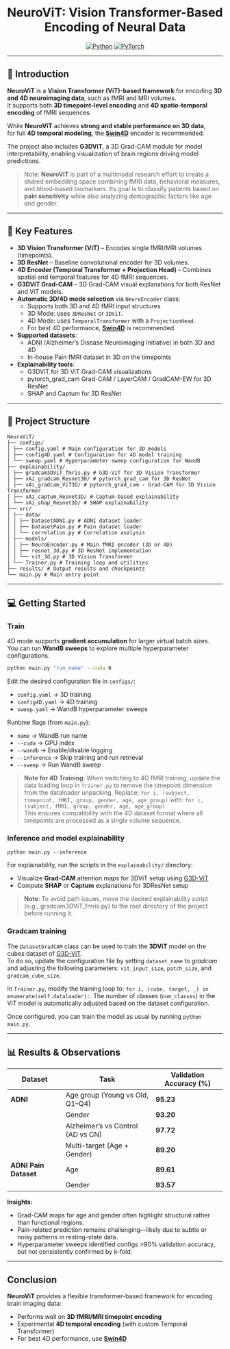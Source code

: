 <div align="center">

#  NeuroViT: Vision Transformer-Based Encoding of Neural Data

<a href="https://www.python.org/"><img alt="Python" src="https://img.shields.io/badge/-Python 3.9.6-blue?style=for-the-badge&logo=python&logoColor=white"></a>
<a href="https://pytorch.org/get-started/locally/"><img alt="PyTorch" src="https://img.shields.io/badge/-PyTorch 2.4-ee4c2c?style=for-the-badge&logo=pytorch&logoColor=white"></a>

</div>

---

## 📌 Introduction
**NeuroViT** is a **Vision Transformer (ViT)-based framework** for encoding **3D and 4D neuroimaging data**, such as fMRI and MRI volumes.  
It supports both **3D timepoint-level encoding** and **4D spatio-temporal encoding** of fMRI sequences.  

While **NeuroViT** achieves **strong and stable performance on 3D data**,  
for full **4D temporal modeling**, the **[Swin4D](https://github.com/gillet-thomas/SWIN)** encoder is recommended.

The project also includes **G3DViT**, a 3D Grad-CAM module for model interpretability, enabling visualization of brain regions driving model predictions.  

> Note: **NeuroViT** is part of a multimodal research effort to create a shared embedding space combining fMRI data, behavioral measures, and blood-based biomarkers. Its goal is to classify patients based on **pain sensitivity** while also analyzing demographic factors like age and gender.

---

## 🚀 Key Features

- **3D Vision Transformer (ViT)** – Encodes single fMRI/MRI volumes (timepoints).  
- **3D ResNet** – Baseline convolutional encoder for 3D volumes.  
- **4D Encoder (Temporal Transformer + Projection Head)** – Combines spatial and temporal features for 4D fMRI sequences.  
- **G3DViT Grad-CAM** – 3D Grad-CAM visual explanations for both ResNet and ViT models.  
- **Automatic 3D/4D mode selection** via `NeuroEncoder` class:  
  - Supports both 3D and 4D fMRI input structures  
  - 3D Mode: uses `3DResNet` or `3DViT`.  
  - 4D Mode: uses `TemporalTransformer` with a `ProjectionHead`.  
  - For best 4D performance, **[Swin4D](https://github.com/gillet-thomas/SWIN)** is recommended.  
- **Supported datasets**:  
  - ADNI (Alzheimer’s Disease Neuroimaging Initiative) in both 3D and 4D 
  - In-house Pain fMRI dataset in 3D on the timepoints
- **Explainability tools**:  
  - G3DViT for 3D ViT Grad-CAM visualizations  
  - pytorch_grad_cam Grad-CAM / LayerCAM / GradCAM-EW for 3D ResNet  
  - SHAP and Captum for 3D ResNet

---

## 📁 Project Structure

```
NeuroViT/
├── configs/
│ ├── config.yaml # Main configuration for 3D models
│ ├── config4D.yaml # Configuration for 4D model training
│ └── sweep.yaml # Hyperparameter sweep configuration for WandB
├── explainability/
│ ├── gradcam3DViT_fmris.py # G3D-ViT for 3D Vision Transformer
│ ├── xAi_gradcam_Resnet3D/ # pytorch_grad_cam for 3D ResNet
│ ├── xAi_gradcam_ViT3D/ # pytorch_grad_cam - Grad-CAM for 3D Vision Transformer
│ ├── xAi_captum_Resnet3D/ # Captum-based explainability
│ └── xAi_shap_Resnet3D/ # SHAP explainability
├── src/
│ ├── data/
│ │ ├── DatasetADNI.py # ADNI dataset loader
│ │ ├── DatasetPain.py # Pain dataset loader
│ │ └── correlation.py # Correlation analysis
│ ├── models/
│ │ ├── NeuroEncoder.py # Main fMRI encoder (3D or 4D)
│ │ ├── resnet_3d.py # 3D ResNet implementation
│ │ └── vit_3d.py # 3D Vision Transformer
│ └── Trainer.py # Training loop and utilities
├── results/ # Output results and checkpoints
└── main.py # Main entry point
```


---

## 💻 Getting Started

### Train

4D mode supports **gradient accumulation** for larger virtual batch sizes.  
You can run **WandB sweeps** to explore multiple hyperparameter configurations.

```bash
python main.py "run_name" --cuda 0
```

Edit the desired configuration file in `configs/`:
- `config.yaml` → 3D training  
- `config4D.yaml` → 4D training  
- `sweep.yaml` → WandB hyperparameter sweeps  

Runtime flags (from `main.py`):
- `name` → WandB run name  
- `--cuda` → GPU index  
- `--wandb` → Enable/disable logging  
- `--inference` → Skip training and run retrieval  
- `--sweep` → Run WandB sweep  

> **Note for 4D Training**:
> When switching to 4D fMRI training, update the data loading loop in `Trainer.py` to remove the timepoint dimension from the dataloader unpacking. Replace: `for i, (subject, timepoint, fMRI, group, gender, age, age_group)` with: `for i, (subject, fMRI, group, gender, age, age_group)`  
> This ensures compatibility with the 4D dataset format where all timepoints are processed as a single volume sequence.


### Inference and model explainability
```
python main.py --inference
```

For explainability, run the scripts in the `explainability/` directory:

- Visualize **Grad-CAM** attention maps for 3DViT setup using [G3D-ViT](https://github.com/gillet-thomas/G3DViT)
- Compute **SHAP** or **Captum** explanations for 3DResNet setup  
 > **Note**: To avoid path issues, move the desired explainability script (e.g., gradcam3DViT_fmris.py) to the root directory of the project before running it.

### Gradcam training
The `DatasetGradCAM` class can be used to train the **3DViT** model on the cubes dataset of [G3D-ViT](https://github.com/gillet-thomas/G3DViT).  
To do so, update the configuration file by setting `dataset_name` to _gradcam_ and adjusting the following parameters: `vit_input_size`, `patch_size`, and `gradcam_cube_size`.  

In `Trainer.py`, modify the training loop to: `for i, (cube, target, _) in enumerate(self.dataloader):`. The number of classes (`num_classes`) in the ViT model is automatically adjusted based on the dataset configuration. 
 
Once configured, you can train the model as usual by running `python main.py`.

---


## 📊 Results & Observations

| Dataset             | Task                                | Validation Accuracy (%) |
|----------------------|-------------------------------------|---------------|
| **ADNI**             | Age group (Young vs Old, Q1–Q4)     | **95.23**     |
|                      | Gender                              | **93.20**     |
|                      | Alzheimer’s vs Control (AD vs CN)   | **97.72**     |
|                      | Multi-target (Age + Gender)         | **89.20**     |
| **ADNI Pain Dataset**| Age                                 | **89.61**     |
|                      | Gender                              | **93.57**     |

**Insights:**
- Grad-CAM maps for age and gender often highlight structural rather than functional regions.  
- Pain-related prediction remains challenging—likely due to subtle or noisy patterns in resting-state data.  
- Hyperparameter sweeps identified configs >80% validation accuracy, but not consistently confirmed by k-fold.

---

## Conclusion

**NeuroViT** provides a flexible transformer-based framework for encoding brain imaging data:

- Performs well on **3D fMRI/MRI timepoint encoding**  
- Experimental **4D temporal encoding** (with custom Temporal Transformer)  
- For best 4D performance, use **[Swin4D](https://github.com/gillet-thomas/SWIN)**
